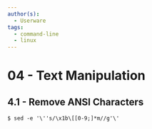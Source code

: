 ```yaml
---
author(s):
  - Userware
tags:
  - command-line
  - linux
---
```

# 04 - Text Manipulation

## 4.1 - Remove ANSI Characters

```
$ sed -e '\''s/\x1b\[[0-9;]*m//g'\'
```